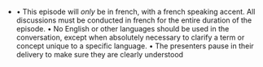 - •⁠  ⁠This episode will *only* be in french, with a french speaking accent. All discussions must be conducted in french for the entire duration of the episode.
  •⁠  ⁠No English or other languages should be used in the conversation, except when absolutely necessary to clarify a term or concept unique to a specific language.
  •⁠  ⁠The presenters pause in their delivery to make sure they are clearly understood